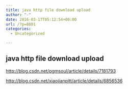 ```yaml
---
title: java http file download upload
author: "-"
date: 2016-03-17T05:12:54+00:00
url: /?p=8801
categories:
  - Uncategorized

---
```

## java http file download upload
http://blog.csdn.net/pgmsoul/article/details/7181793

http://blog.csdn.net/xiaojianpitt/article/details/6856536